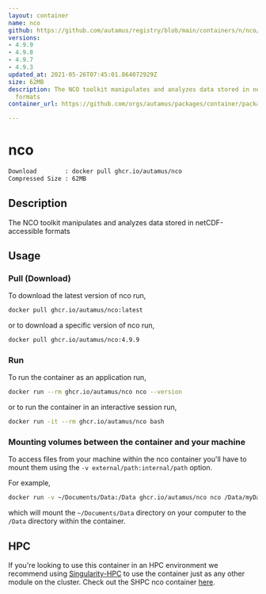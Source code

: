 ```yaml
---
layout: container
name: nco
github: https://github.com/autamus/registry/blob/main/containers/n/nco/spack.yaml
versions:
- 4.9.9
- 4.9.8
- 4.9.7
- 4.9.3
updated_at: 2021-05-26T07:45:01.864072929Z
size: 62MB
description: The NCO toolkit manipulates and analyzes data stored in netCDF-accessible
  formats
container_url: https://github.com/orgs/autamus/packages/container/package/nco

---
```

# nco
```bash 
Download        : docker pull ghcr.io/autamus/nco
Compressed Size : 62MB
```

## Description
The NCO toolkit manipulates and analyzes data stored in netCDF-accessible formats

## Usage
### Pull (Download)
To download the latest version of nco run,

```bash
docker pull ghcr.io/autamus/nco:latest
```

or to download a specific version of nco run,

```bash
docker pull ghcr.io/autamus/nco:4.9.9
```
### Run
To run the container as an application run,
```bash
docker run --rm ghcr.io/autamus/nco nco --version
```

or to run the container in an interactive session run,
```bash
docker run -it --rm ghcr.io/autamus/nco bash
```

### Mounting volumes between the container and your machine
To access files from your machine within the nco container you'll have to mount them using the `-v external/path:internal/path` option.

For example,
```bash
docker run -v ~/Documents/Data:/Data ghcr.io/autamus/nco nco /Data/myData.csv
```
which will mount the `~/Documents/Data` directory on your computer to the `/Data` directory within the container.

## HPC
If you're looking to use this container in an HPC environment we recommend using [Singularity-HPC](https://singularity-hpc.readthedocs.io) to use the container just as any other module on the cluster. Check out the SHPC nco container [here](https://singularityhub.github.io/singularity-hpc/r/ghcr.io-autamus-nco/).